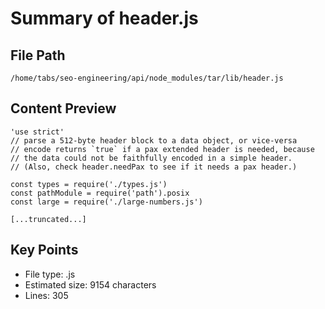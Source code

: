# Summary of header.js
  
## File Path
`/home/tabs/seo-engineering/api/node_modules/tar/lib/header.js`

## Content Preview
```
'use strict'
// parse a 512-byte header block to a data object, or vice-versa
// encode returns `true` if a pax extended header is needed, because
// the data could not be faithfully encoded in a simple header.
// (Also, check header.needPax to see if it needs a pax header.)

const types = require('./types.js')
const pathModule = require('path').posix
const large = require('./large-numbers.js')

[...truncated...]
```

## Key Points
- File type: .js
- Estimated size: 9154 characters
- Lines: 305
